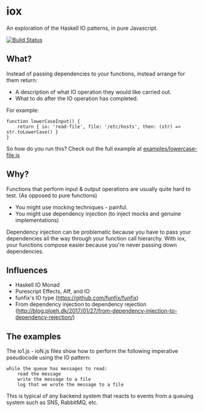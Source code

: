 # iox

An exploration of the Haskell IO patterns, in pure Javascript.

[![Build Status](https://travis-ci.org/pokle/iox.svg?branch=master)](https://travis-ci.org/pokle/iox)

## What?

Instead of passing dependencies to your functions, instead arrange for them return:
- A description of what IO operation they would like carried out.
- What to do after the IO operation has completed.

For example:

    function lowerCaseInput() {
        return { io: 'read-file', file: '/etc/hosts', then: (str) => str.toLowerCase() }
    }

So how do you run this? Check out the full example at [examples/lowercase-file.js](examples/lowercase-file.js)

## Why?

Functions that perform input & output operations are usually quite hard to test. (As opposed to pure functions)
- You might use mocking techniques - painful.
- You might use dependency injection (to inject mocks and genuine implementations)

Dependency injection can be problematic because you have to pass your dependencies all the way through your function call hierarchy. With iox, your functions compose easier because you're never passing down dependencies.

## Influences
- Haskell IO Monad
- Purescript Effects, Aff, and IO
- funfix's IO type (https://github.com/funfix/funfix)
- From dependency injection to dependency rejection (http://blog.ploeh.dk/2017/01/27/from-dependency-injection-to-dependency-rejection/)


## The examples

The io1.js - ioN.js files show how to perform the following imperative pseudocode using the IO pattern:

    while the queue has messages to read:
        read the message
        write the message to a file
        log that we wrote the message to a file

This is typical of any backend system that reacts to events from a queuing system such as SNS, RabbitMQ, etc.
